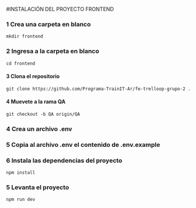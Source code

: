 #INSTALACIÓN DEL PROYECTO FRONTEND

### 1 Crea una carpeta en blanco

`mkdir frontend`

### 2 Ingresa a la carpeta en blanco

`cd frontend`

#### 3 Clona el repositorio

`git clone https://github.com/Programa-TrainIT-Ar/fe-trelloop-grupo-2 .`

#### 4 Muevete a la rama QA

`git checkout -b QA origin/QA`

### 4 Crea un archivo .env

### 5 Copia al archivo .env el contenido de .env.example

### 6 Instala las dependencias del proyecto

`npm install`

### 5 Levanta el proyecto

`npm run dev`
